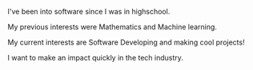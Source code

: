 I've been into software since I was in highschool.

My previous interests were Mathematics and Machine learning.

My current interests are Software Developing and making cool projects!

I want to make an impact quickly in the tech industry.
